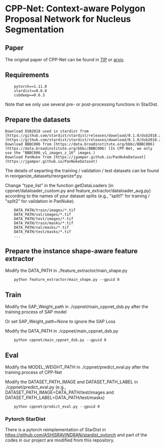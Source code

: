 ﻿# CPP-Net: Context-aware Polygon Proposal Network for Nucleus Segmentation

## Paper
The original paper of CPP-Net can be found in [TIP](https://ieeexplore.ieee.org/document/10024152) or [arxiv](https://arxiv.org/pdf/2102.06867.pdf).

## Requirements
```
    pytorch==1.11.0
    stardist==0.6.0
    csbdeep==0.6.3
```
Note that we only use several pre- or post-processing functions in StarDist.


## Prepare the datasets

```
Download DSB2018 used in stardist from [https://github.com/stardist/stardist/releases/download/0.1.0/dsb2018.zip](https://github.com/stardist/stardist/releases/download/0.1.0/dsb2018.zip)
Download BBBC006 from [https://data.broadinstitute.org/bbbc/BBBC006](https://data.broadinstitute.org/bbbc/BBBC006) (In CPP-Net, we only use the "BBBC006_v1_images_z_16" images.)
Download PanNuke from [https://jgamper.github.io/PanNukeDataset](https://jgamper.github.io/PanNukeDataset)
```

The details of separting the training / validation / test datasets can be found in reorganize_datasets/reorganize*.py.

Change "type_list" in the function getDataLoaders (in cppnet/dataloader_custom.py and feature_extractor/dataloader_aug.py) according to the names of your dataset splits (e.g., "split1" for training / "split2" for validation in PanNuke).


```
    DATA_PATH/train/images/*.tif
    DATA_PATH/val/images/*.tif
    DATA_PATH/test/images/*.tif
    DATA_PATH/train/masks/*.tif
    DATA_PATH/val/masks/*.tif
    DATA_PATH/test/masks/*.tif
    ...
```


## Prepare the instance shape-aware feature extractor

Modify the DATA_PATH in ./feature_extractor/main_shape.py

```
    python feature_extractor/main_shape.py --gpuid 0
```

## Train

Modify the SAP_Weight_path in ./cppnet/main_cppnet_dsb.py after the training process of SAP model

Or set SAP_Weight_path=None to ignore the SAP Loss

Modify the DATA_PATH in ./cppnet/main_cppnet_dsb.py


```
    python cppnet/main_cppnet_dsb.py --gpuid 0
```


## Eval


Modify the MODEL_WEIGHT_PATH in ./cppnet/predict_eval.py after the training process of CPP-Net

Modify the DATASET_PATH_IMAGE and DATASET_PATH_LABEL in ./cppnet/predict_eval.py
(e.g., DATASET_PATH_IMAGE=DATA_PATH/test/images and DATASET_PATH_LABEL=DATA_PATH/test/masks)

```
    python cppnet/predict_eval.py --gpuid 0
```


### Pytorch StarDist
There is a pytorch reimplementation of StarDist in https://github.com/ASHISRAVINDRAN/stardist_pytorch and part of the codes in our project are modified from this repository.
